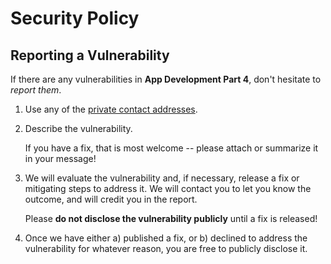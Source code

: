 # Security Policy

## Reporting a Vulnerability

If there are any vulnerabilities in **App Development Part 4**, don't hesitate to _report them_.

1. Use any of the [private contact addresses](https://github.com/developer-academy-unina/app-development-part-4#support).
2. Describe the vulnerability.

   If you have a fix, that is most welcome -- please attach or summarize it in your message!

3. We will evaluate the vulnerability and, if necessary, release a fix or mitigating steps to address it. We will contact you to let you know the outcome, and will credit you in the report.

   Please **do not disclose the vulnerability publicly** until a fix is released!

4. Once we have either a) published a fix, or b) declined to address the vulnerability for whatever reason, you are free to publicly disclose it.
